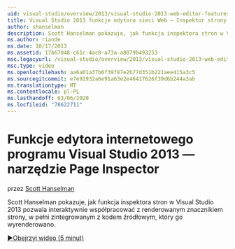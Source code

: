 ```yaml
---
uid: visual-studio/overview/2013/visual-studio-2013-web-editor-features-page-inspector
title: Visual Studio 2013 funkcje edytora sieci Web — Inspektor strony | Microsoft Docs
author: shanselman
description: Scott Hanselman pokazuje, jak funkcja inspektora stron w Visual Studio 2013 pozwala interaktywnie współpracować z renderowanym znacznikiem strony, w pełni zintegrowane w...
ms.author: riande
ms.date: 10/17/2013
ms.assetid: 17b67048-c61c-4ac0-a73a-a8079b493253
msc.legacyurl: /visual-studio/overview/2013/visual-studio-2013-web-editor-features-page-inspector
msc.type: video
ms.openlocfilehash: aa6a01a37b6f39f87e2b77d351b221aee415a3c5
ms.sourcegitcommit: e7e91932a6e91a63e2e46417626f39d6b244a3ab
ms.translationtype: MT
ms.contentlocale: pl-PL
ms.lasthandoff: 03/06/2020
ms.locfileid: "78622711"
---
```

# <a name="visual-studio-2013-web-editor-features---page-inspector"></a>Funkcje edytora internetowego programu Visual Studio 2013 — narzędzie Page Inspector

przez [Scott Hanselman](https://github.com/shanselman)

Scott Hanselman pokazuje, jak funkcja inspektora stron w Visual Studio 2013 pozwala interaktywnie współpracować z renderowanym znacznikiem strony, w pełni zintegrowanym z kodem źródłowym, który go wyrenderowano.

[&#9654;Obejrzyj wideo (5 minut)](https://channel9.msdn.com/Blogs/ASP-NET-Site-Videos/visual-studio-2013-web-editor-features-page-inspector)
